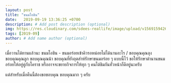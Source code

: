 ```yaml
---
layout: post
title: "ขนมโอชิน"
date:   2019-09-19 13:36:25 +0700
description: # Add post description (optional)
img: https://res.cloudinary.com/sdees-reallife/image/upload/v1569159426/IMG_20190919_193918.jpg # Add image post (optional)
tags: [2019-09]
author: # Add name author (optional)
---
```

เมื่อวานได้ทานแล้วนะ ขนมโอชิน - ขนมอร่อยเข้าคิวรอหน่อยไม่ได้นานอะไร / ขอบคุณคุณลุง ขอบคุณคุณลูก ขอบคุณคุณน้า ขอบคุณที่ยังอุตส่าห์รักษาขนมอร่อย ๆ แบบนี้ไว้ ขอให้รักษาตำนานขนมอร่อยให้อยู่คู่กับโคราช หรืออาจจะขยายกิจการให้ทุก ๆ คนได้ชิมกันทั่วหน้าก็ดีอยู่นะครับ

แต่สำหรับเมื่อคืนนี้ต้องขอขอบคุณ ขอบคุณมาก ๆ ครับ

<i class="fa fa-child" style="color:plum"></i>
